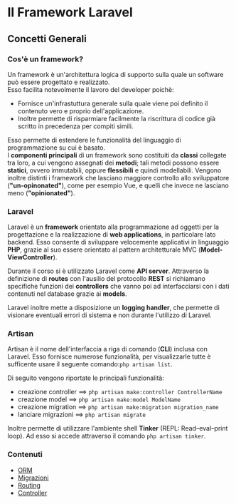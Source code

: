 # Il Framework Laravel

## Concetti Generali

### Cos'è un framework?

Un framework è un'architettura logica di supporto sulla quale un software può essere progettato e realizzato.  
Esso facilita notevolmente il lavoro del developer poichè:
- Fornisce un'infrastuttura generale sulla quale viene poi definito il contenuto vero e proprio dell'applicazione.
- Inoltre permette di risparmiare facilmente la riscrittura di codice già scritto in precedenza per compiti simili.

Esso permette di estendere le funzionalità del linguaggio di programmazione su cui è basato.  
I **componenti principali** di un framework sono costituiti da **classi** collegate tra loro, a cui vengono assegnati dei **metodi**; tali metodi possono essere **statici**, ovvero immutabili, oppure **flessibili** e quindi modellabili.
Vengono inoltre distinti i framework che lasciano maggiore controllo allo sviluppatore (**"un-opinonated"**), come per esempio Vue, e quelli che invece ne lasciano meno (**"opinionated"**).


### Laravel

Laravel è un **framework** orientato alla programmazione ad oggetti per la progettazione e la realizzazione di **web applications**, in particolare lato backend. Esso consente di sviluppare velocemente applicativi in linguaggio **PHP**, grazie al suo essere orientato al pattern architetturale MVC (**Model-ViewController**).

Durante il corso si è utilizzato Laravel come **API server**. Attraverso la definizione di **routes** con l'ausilio del protocollo **REST** si richiamano specifiche funzioni dei **controllers** che vanno poi ad interfacciarsi con i dati contenuti nel database grazie ai **models**.

Laravel inoltre mette a disposizione un **logging handler**, che permette di visionare eventuali errori di sistema e non durante l'utilizzo di Laravel.


### Artisan
Artisan è il nome dell'interfaccia a riga di comando (**CLI**) inclusa con Laravel. 
Esso fornisce numerose funzionalità, per visualizzarle tutte è sufficente usare il seguente comando:`php artisan list`.

Di seguito vengono riportate le principali funzionalità:
- creazione controller ==> `php artisan make:controller ControllerName`
- creazione model ==> `php artisan make:model ModelName`
- creazione migration ==> `php artisan make:migration migration_name`
- lanciare migrazioni ==> `php artisan migrate`

Inoltre permette di utilizzare l'ambiente shell **Tinker** (REPL: Read–eval–print loop).
Ad esso si accede attraverso il comando `php artisan tinker`.


### Contenuti

* [ORM](./orm.md)
* [Migrazioni](./migrazioni.md)
* [Routing](./routing.md)
* [Controller](./controller.md)

